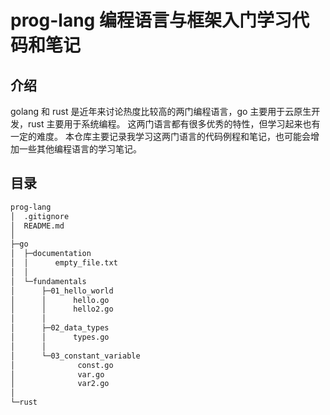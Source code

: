# prog-lang 编程语言与框架入门学习代码和笔记

## 介绍
golang 和 rust 是近年来讨论热度比较高的两门编程语言，go 主要用于云原生开发，rust 主要用于系统编程。
这两门语言都有很多优秀的特性，但学习起来也有一定的难度。
本仓库主要记录我学习这两门语言的代码例程和笔记，也可能会增加一些其他编程语言的学习笔记。

## 目录

```bash
prog-lang
│  .gitignore
│  README.md
│
├─go
│  ├─documentation
│  │      empty_file.txt
│  │
│  └─fundamentals
│      ├─01_hello_world
│      │      hello.go
│      │      hello2.go
│      │
│      ├─02_data_types
│      │      types.go
│      │
│      └─03_constant_variable
│              const.go
│              var.go
│              var2.go
│
└─rust

```

## 